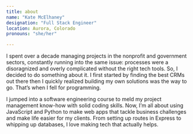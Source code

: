 ```yaml
---
title: about
name: "Kate McElhaney"
designation: "Full Stack Engineer"
location: Aurora, Colorado
pronouns: "she/her"

---
```


I spent over a decade managing projects in the nonprofit and government sectors, constantly running into the same issue: processes were a disoragnized and overly complicated without the right tech tools. So, I decided to do something about it. I first started by finding the best CRMs out there then I quickly realized building my own solutions was the way to go. That’s when I fell for programming.

I jumped into a software engineering course to meld my project management know-how with solid coding skills. Now, I’m all about using JavaScript and Python to make web apps that tackle business challenges and make life easier for my clients. From setting up routes in Express to whipping up databases, I love making tech that actually helps.
